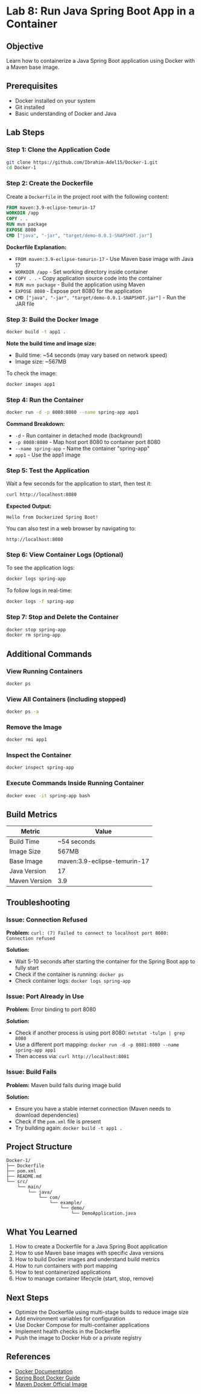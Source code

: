 # Lab 8: Run Java Spring Boot App in a Container

## Objective
Learn how to containerize a Java Spring Boot application using Docker with a Maven base image.

## Prerequisites
- Docker installed on your system
- Git installed
- Basic understanding of Docker and Java

## Lab Steps

### Step 1: Clone the Application Code
```bash
git clone https://github.com/Ibrahim-Adel15/Docker-1.git
cd Docker-1
```

### Step 2: Create the Dockerfile
Create a `Dockerfile` in the project root with the following content:

```dockerfile
FROM maven:3.9-eclipse-temurin-17
WORKDIR /app
COPY . .
RUN mvn package
EXPOSE 8080
CMD ["java", "-jar", "target/demo-0.0.1-SNAPSHOT.jar"]
```

**Dockerfile Explanation:**
- `FROM maven:3.9-eclipse-temurin-17` - Use Maven base image with Java 17
- `WORKDIR /app` - Set working directory inside container
- `COPY . .` - Copy application source code into the container
- `RUN mvn package` - Build the application using Maven
- `EXPOSE 8080` - Expose port 8080 for the application
- `CMD ["java", "-jar", "target/demo-0.0.1-SNAPSHOT.jar"]` - Run the JAR file

### Step 3: Build the Docker Image
```bash
docker build -t app1 .
```

**Note the build time and image size:**
- Build time: ~54 seconds (may vary based on network speed)
- Image size: ~567MB

To check the image:
```bash
docker images app1
```

### Step 4: Run the Container
```bash
docker run -d -p 8080:8080 --name spring-app app1
```

**Command Breakdown:**
- `-d` - Run container in detached mode (background)
- `-p 8080:8080` - Map host port 8080 to container port 8080
- `--name spring-app` - Name the container "spring-app"
- `app1` - Use the app1 image

### Step 5: Test the Application
Wait a few seconds for the application to start, then test it:

```bash
curl http://localhost:8080
```

**Expected Output:**
```
Hello from Dockerized Spring Boot!
```

You can also test in a web browser by navigating to:
```
http://localhost:8080
```

### Step 6: View Container Logs (Optional)
To see the application logs:
```bash
docker logs spring-app
```

To follow logs in real-time:
```bash
docker logs -f spring-app
```

### Step 7: Stop and Delete the Container
```bash
docker stop spring-app
docker rm spring-app
```

## Additional Commands

### View Running Containers
```bash
docker ps
```

### View All Containers (including stopped)
```bash
docker ps -a
```

### Remove the Image
```bash
docker rmi app1
```

### Inspect the Container
```bash
docker inspect spring-app
```

### Execute Commands Inside Running Container
```bash
docker exec -it spring-app bash
```

## Build Metrics

| Metric | Value |
|--------|-------|
| Build Time | ~54 seconds |
| Image Size | 567MB |
| Base Image | maven:3.9-eclipse-temurin-17 |
| Java Version | 17 |
| Maven Version | 3.9 |

## Troubleshooting

### Issue: Connection Refused
**Problem:** `curl: (7) Failed to connect to localhost port 8080: Connection refused`

**Solution:** 
- Wait 5-10 seconds after starting the container for the Spring Boot app to fully start
- Check if the container is running: `docker ps`
- Check container logs: `docker logs spring-app`

### Issue: Port Already in Use
**Problem:** Error binding to port 8080

**Solution:**
- Check if another process is using port 8080: `netstat -tulpn | grep 8080`
- Use a different port mapping: `docker run -d -p 8081:8080 --name spring-app app1`
- Then access via: `curl http://localhost:8081`

### Issue: Build Fails
**Problem:** Maven build fails during image build

**Solution:**
- Ensure you have a stable internet connection (Maven needs to download dependencies)
- Check if the `pom.xml` file is present
- Try building again: `docker build -t app1 .`

## Project Structure
```
Docker-1/
├── Dockerfile
├── pom.xml
├── README.md
└── src/
    └── main/
        └── java/
            └── com/
                └── example/
                    └── demo/
                        └── DemoApplication.java
```

## What You Learned
1. How to create a Dockerfile for a Java Spring Boot application
2. How to use Maven base images with specific Java versions
3. How to build Docker images and understand build metrics
4. How to run containers with port mapping
5. How to test containerized applications
6. How to manage container lifecycle (start, stop, remove)

## Next Steps
- Optimize the Dockerfile using multi-stage builds to reduce image size
- Add environment variables for configuration
- Use Docker Compose for multi-container applications
- Implement health checks in the Dockerfile
- Push the image to Docker Hub or a private registry

## References
- [Docker Documentation](https://docs.docker.com/)
- [Spring Boot Docker Guide](https://spring.io/guides/gs/spring-boot-docker/)
- [Maven Docker Official Image](https://hub.docker.com/_/maven)

